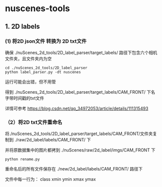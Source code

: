 # nuscenes-tools

## 1. 2D labels

### (1) 将2D json文件 转换为 2D txt文件

确保 ./nuScenes_2d_tools/2D_label_parser/target_labels/ 路径下包含六个相机文件夹，且文件夹内为空

```
cd ./nuScenes_2d_tools/2D_label_parser
python label_parser.py -dt nuscenes
```

运行可能会出错，但不用管

得到 ./nuScenes_2d_tools/2D_label_parser/target_labels/CAM_FRONT/ 下名字带时间戳的txt文件

详情可参考 https://blog.csdn.net/qq_34972053/article/details/111315493


### （2）将2D txt文件重命名

将./nuScenes_2d_tools/2D_label_parser/target_labels/CAM_FRONT/文件夹复制到 ./raw/2d_label/labels/CAM_FRONT/ 下

并将原数据集中的图片都拷到 ./nuScenes/raw/2d_label/imgs/CAM_FRONT 下

```
python rename.py
```

重命名后的所有文件保存在 ./new/2d_label/labels/CAM_FRONT/ 路径下

文件中每一行为： class xmin ymin xmax ymax
